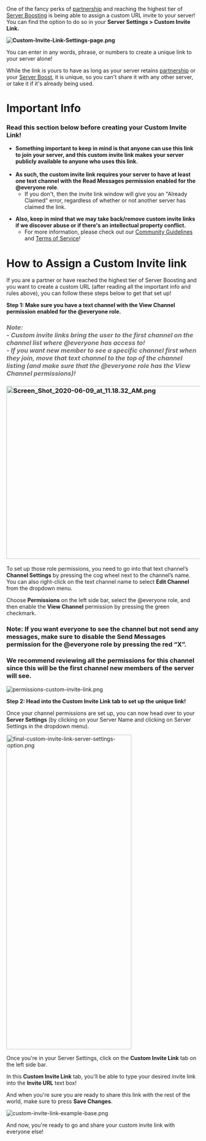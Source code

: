<p class="p1">One of the fancy perks of <a href="https://discord.com/partners" target="_blank" rel="noopener noreferrer">partnership</a> and reaching the highest tier of <a href="https://support.discord.com/hc/en-us/articles/360028038352" target="_blank" rel="noopener noreferrer">Server Boosting</a> is being able to assign a custom URL invite to your server! You can find the option to do so in your <strong>Server Settings &gt; Custom Invite Link.</strong></p>
<p class="p1 wysiwyg-text-align-center"><strong><img src="https://support.discord.com/hc/article_attachments/5853940659095/Custom-Invite-Link-Settings-page.png" alt="Custom-Invite-Link-Settings-page.png"></strong></p>
<p>You can enter in any words, phrase, or numbers to create a unique link to your server alone!</p>
<p>While the link is yours to have as long as your server retains <a href="https://discord.com/partners" target="_blank" rel="noopener noreferrer">partnership</a> or your <a href="https://support.discord.com/hc/en-us/articles/360028038352" target="_blank" rel="noopener noreferrer">Server Boost</a>, it is unique, so you can't share it with any other server, or take it if it's already being used. </p>
<h1><span class="wysiwyg-color-red">Important Info</span></h1>
<h3><span class="wysiwyg-color-red wysiwyg-font-size-x-large">Read this section below before creating your Custom Invite Link!</span></h3>
<ul>
    <li><strong><span class="wysiwyg-font-size-large">Something important to keep in mind is that anyone can use this link to join your server, and this custom invite link makes your server publicly available to anyone who uses this link. </span><br><br></strong></li>
    <li>
        <span class="wysiwyg-font-size-large"><strong>As such, the custom invite link requires your server to have at least one text channel with the <span class="wysiwyg-underline">Read Messages</span> permission enabled for the @everyone role</strong>. </span>
        <ul>
            <li>If you don't, then the invite link window will give you an "Already Claimed" error, regardless of whether or not another server has claimed the link.</li>
        </ul>
    </li>
</ul>
<ul>
    <li>
        <span class="wysiwyg-font-size-large"><strong>Also, keep in mind that we may take back/remove custom invite links if we discover abuse or if there's an intellectual property conflict. </strong></span>
        <ul>
            <li>For more information, please check out our <a href="https://discord.com/guidelines" target="_blank" rel="noopener noreferrer">Community Guidelines</a> and <a href="https://discord.com/terms" target="_blank" rel="noopener noreferrer">Terms of Service</a>!</li>
        </ul>
    </li>
</ul>
<h1>How to Assign a Custom Invite link</h1>
<p>If you are a partner or have reached the highest tier of Server Boosting and you want to create a custom URL (after reading all the important info and rules above), you can follow these steps below to get that set up! </p>
<p><span class="wysiwyg-font-size-large"><span class="wysiwyg-color-purple"><strong>Step 1: </strong></span><strong>Make sure you have a text channel with the View Channel permission enabled for the @everyone role.</strong></span></p>
<h3>
    <em><span style="color: #666666; font-family: -apple-system, BlinkMacSystemFont, 'Segoe UI', Helvetica, Arial, sans-serif;">Note: <br>- Custom invite links bring the user to the <span class="wysiwyg-underline">first channel</span> on the channel list where @everyone has access to!<br>- If you want new member to see a specific channel first when they join, move that text channel to the top of the channel listing (and make sure that the </span></em><em><span style="color: #666666; font-family: -apple-system, BlinkMacSystemFont, 'Segoe UI', Helvetica, Arial, sans-serif;">@everyone role has the <strong>View Channel</strong> permissions)</span></em><em><span style="color: #666666; font-family: -apple-system, BlinkMacSystemFont, 'Segoe UI', Helvetica, Arial, sans-serif;">!</span><span style="font-family: -apple-system, BlinkMacSystemFont, 'Segoe UI', Helvetica, Arial, sans-serif;"> </span></em>
</h3>
<h3 class="wysiwyg-text-align-center"><img src="https://support.discord.com/hc/article_attachments/360059248331/Screen_Shot_2020-06-09_at_11.18.32_AM.png" alt="Screen_Shot_2020-06-09_at_11.18.32_AM.png" width="543" height="451"></h3>
<p>To set up those role permissions, you need to go into that text channel’s <strong>Channel Settings</strong> by pressing the cog wheel next to the channel’s name. You can also right-click on the text channel name to select <strong>Edit Channel</strong> from the dropdown menu.</p>
<p>Choose <strong>Permissions</strong> on the left side bar, select the @everyone role, and then enable the <strong>View Channel</strong> permission by pressing the green checkmark.</p>
<h3>
    <strong>Note:</strong> If you want everyone to see the channel but not send any messages, make sure to disable the Send Messages permission for the @everyone role by pressing the red “X”.
</h3>
<h3>We recommend reviewing all the permissions for this channel since this will be the first channel new members of the server will see.</h3>
<p class="wysiwyg-text-align-center"><img src="https://support.discord.com/hc/article_attachments/5853885741463/permissions-custom-invite-link.png" alt="permissions-custom-invite-link.png"></p>
<p><span class="wysiwyg-font-size-large"><span class="wysiwyg-color-purple"><strong>Step 2: </strong></span><strong>Head into the Custom Invite Link tab to set up the unique link!</strong></span></p>
<p>Once your channel permissions are set up, you can now head over to your <strong>Server Settings</strong> (by clicking on your Server Name and clicking on Server Settings in the dropdown menu).</p>
<p class="wysiwyg-text-align-center"><img src="https://support.discord.com/hc/article_attachments/5853908487319/final-custom-invite-link-server-settings-option.png" alt="final-custom-invite-link-server-settings-option.png" width="326" height="821"></p>
<p class="wysiwyg-text-align-left">Once you're in your Server Settings, click on the <strong>Custom Invite Link</strong> tab on the left side bar. </p>
<p class="wysiwyg-text-align-left">In this <strong>Custom Invite Link</strong> tab, you'll be able to type your desired invite link into the <strong>Invite URL</strong> text box!</p>
<p class="wysiwyg-text-align-left">And when you're sure you are ready to share this link with the rest of the world, make sure to press <strong>Save Changes</strong>.</p>
<p class="wysiwyg-text-align-center"><img src="https://support.discord.com/hc/article_attachments/5853923051671/custom-invite-link-example-base.png" alt="custom-invite-link-example-base.png"></p>
<p class="wysiwyg-text-align-left">And now, you're ready to go and share your custom invite link with everyone else! </p>